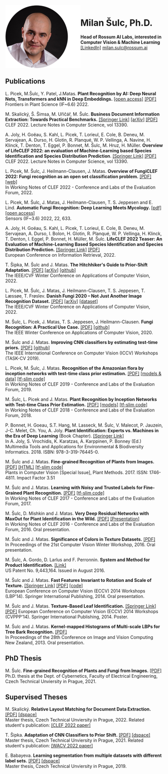 <img style="float: left;" src="milan.png">

# Milan Šulc, Ph.D.
**Head of Rossum AI Labs, interested in Computer Vision & Machine Learning**  
[[LinkedIn]](http://cz.linkedin.com/pub/milan-%C5%A1ulc/65/73a/65a/)
<milan.sulc@rossum.ai>  
<br style="clear: both; border-radius: 50%; border: 2px solid #EEE" />

## Publications


L. Picek, M.Šulc, Y. Patel, J.Matas. **Plant Recognition by AI: Deep Neural Nets, Transformers and kNN in Deep Embeddings.** [[open access]](http://journal.frontiersin.org/article/10.3389/fpls.2022.787527/full?&utm_source=Email_to_authors_&utm_medium=Email&utm_content=T1_11.5e1_author&utm_campaign=Email_publication&field=&journalName=Frontiers_in_Plant_Science&id=787527) [[PDF]](https://www.frontiersin.org/articles/10.3389/fpls.2022.787527/pdf)  
Frontiers in Plant Science (IF~6.6) 2022. 


M. Skalický, Š. Šimsa, M. Uřičář, M. Šulc. **Business Document Information Extraction: Towards Practical Benchmarks.** [[Springer Link]](https://link.springer.com/chapter/10.1007/978-3-031-13643-6_8) [[arXiv]](https://arxiv.org/abs/2206.11229) [[PDF]](https://arxiv.org/pdf/2206.11229.pdf)  
CLEF 2022. Lecture Notes in Computer Science, vol 13390. 


A. Joly, H. Goëau, S. Kahl, L. Picek, T. Lorieul, E. Cole, B. Deneu, M. Servajean, A. Durso, H. Glotin, R. Planqué, W. P. Vellinga, A. Navine, H. Klinck, T. Denton, T. Eggel, P. Bonnet, M. Šulc, M. Hruz, H. Müller. **Overview of LifeCLEF 2022: an evaluation of Machine-Learning based Species Identification and Species Distribution Prediction**. [[Springer Link]](https://link.springer.com/chapter/10.1007/978-3-031-13643-6_19) [[PDF]](https://link.springer.com/content/pdf/10.1007/978-3-031-13643-6_19.pdf)  
CLEF 2022. Lecture Notes in Computer Science, vol 13390. 


L. Picek, M. Šulc, J. Heilmann-Clausen, J. Matas. **Overview of FungiCLEF 2022: Fungi recognition as an open set classification problem.**   [[PDF]](http://ceur-ws.org/Vol-3180/paper-157.pdf) [[web]](https://www.imageclef.org/FungiCLEF2022)  
In Working Notes of CLEF 2022 - Conference and Labs of the Evaluation Forum, 2022.



L. Picek, M. Šulc, J. Matas, J. Heilmann-Clausen, T. S. Jeppesen and E. Lind. **Automatic Fungi Recognition: Deep Learning Meets Mycology.** [[pdf]](https://www.mdpi.com/1424-8220/22/2/633/pdf) [[open access]](https://www.mdpi.com/1424-8220/22/2/633)  
Sensors (IF~3.6) 2022, 22, 633. 


A. Joly, H. Goëau, S. Kahl, L. Picek, T. Lorieul, E. Cole, B. Deneu, M. Servajean, A. Durso, I. Bolon, H. Glotin, R. Planqué, W. P. Vellinga, H. Klinck, T. Denton, I. Eggel, P. Bonnet, H. Müller, M. Šulc. **LifeCLEF 2022 Teaser: An Evaluation of Machine-Learning Based Species Identification and Species Distribution Prediction.** [[Springer Link]](https://link.springer.com/chapter/10.1007/978-3-030-99739-7_49) [[PDF]](https://link.springer.com/content/pdf/10.1007/978-3-030-99739-7_49.pdf)  
European Conference on Information Retrieval, 2022.



T. Šipka, M. Šulc and J. Matas. **The Hitchhiker's Guide to Prior-Shift Adaptation.** [[PDF]](https://openaccess.thecvf.com/content/WACV2022/papers/Sipka_The_Hitchhikers_Guide_to_Prior-Shift_Adaptation_WACV_2022_paper.pdf) [[arXiv]](https://arxiv.org/abs/2106.11695) [[github]](https://github.com/sipkatom/The-Hitchhiker-s-Guide-to-Prior-Shift-Adaptation)  
The IEEE/CVF Winter Conference on Applications of Computer Vision, 2022.


L. Picek, M. Šulc, J. Matas, J. Heilmann-Clausen, T. S. Jeppesen, T. Læssøe, T. Frøslev. **Danish Fungi 2020 – Not Just Another Image Recognition Dataset.** [[PDF]](https://openaccess.thecvf.com/content/WACV2022/papers/Picek_Danish_Fungi_2020_-_Not_Just_Another_Image_Recognition_Dataset_WACV_2022_paper.pdf) [[arXiv]](https://arxiv.org/abs/2103.10107) [[dataset]](https://sites.google.com/view/danish-fungi-dataset)  
The IEEE/CVF Winter Conference on Applications of Computer Vision, 2022.


M. Šulc, L. Picek, J. Matas, T. S. Jeppesen, J. Heilmann-Clausen. **Fungi Recognition: A Practical Use Case.** [[PDF]](https://cmp.felk.cvut.cz/~sulcmila/papers/wacv2020_fungi_recognition__a_practical_use_case.pdf) [[github]](https://github.com/sulc/fungi-recognition)  
The IEEE Winter Conference on Applications of Computer Vision, 2020.


M. Šulc and J. Matas. **Improving CNN classifiers by estimating test-time priors.** [[PDF]](http://openaccess.thecvf.com/content_ICCVW_2019/papers/TASK-CV/Sulc_Improving_CNN_Classifiers_by_Estimating_Test-Time_Priors_ICCVW_2019_paper.pdf) [[github]](https://github.com/sulc/priors-example)  
The IEEE International Conference on Computer Vision (ICCV) Workshops (TASK-CV 2019).


L. Picek, M. Šulc, J. Matas. **Recognition of the Amazonian flora by inception networks with test-time class prior estimation.** [[PDF]](http://ceur-ws.org/Vol-2380/paper_108.pdf) [[models & data]](https://cmp.felk.cvut.cz/~sulcmila/LifeCLEF2019/) [[tf-slim code]](https://cmp.felk.cvut.cz/~sulcmila/src/my-tf-slim-share.tar.gz)   
In Working Notes of CLEF 2019 - Conference and Labs of the Evaluation Forum, 2019.


M. Šulc, L. Picek and J. Matas. **Plant Recognition by Inception Networks with Test-time Class Prior Estimation.** [[PDF]](http://ceur-ws.org/Vol-2125/paper_152.pdf) [[models]](https://cmp.felk.cvut.cz/~sulcmila/LifeCLEF2018/) [[tf-slim code]](https://cmp.felk.cvut.cz/~sulcmila/src/my-tf-slim-share.tar.gz)  
In Working Notes of CLEF 2018 - Conference and Labs of the Evaluation Forum, 2018.


P. Bonnet, H. Goeau, S.T. Hang, M. Lasseck, M. Šulc, V. Malecot, P. Jauzein, J-C. Melet, Ch. You, A. Joly.
**Plant Identification: Experts vs. Machines in the Era of Deep Learning** (Book Chapter). [[Springer Link]](https://link.springer.com/chapter/10.1007/978-3-319-76445-0_8)  
In A. Joly, S. Vrochidis, K. Karatzas, A. Karppinen, P. Bonney (Ed.) Multimedia Tools and Applications for Environmental & Biodiversity Informatics. 2018. ISBN: 978-3-319-76445-0.


M. Šulc and J. Matas. **Fine-grained Recognition of Plants from Images.** [[PDF]](https://plantmethods.biomedcentral.com/track/pdf/10.1186/s13007-017-0265-4?site=plantmethods.biomedcentral.com) [[HTML]](https://plantmethods.biomedcentral.com/articles/10.1186/s13007-017-0265-4) [[tf-slim code]](https://cmp.felk.cvut.cz/~sulcmila/src/my-tf-slim-share.tar.gz)  
Plants in Computer Vision [Special Issue], Plant Methods. 2017. ISSN: 1746-4811. Impact Factor 3.51

M. Šulc and J. Matas. **Learning with Noisy and Trusted Labels for Fine-Grained Plant Recognition.** [[PDF]](http://ceur-ws.org/Vol-1866/paper_167.pdf) [[tf-slim code]](https://cmp.felk.cvut.cz/~sulcmila/src/my-tf-slim-share.tar.gz)  
In Working Notes of CLEF 2017 - Conference and Labs of the Evaluation Forum, 2017.


M. Šulc, D. Mishkin and J. Matas. **Very Deep Residual Networks with MaxOut for Plant Identification in the Wild.** [[PDF]](http://ceur-ws.org/Vol-1609/16090579.pdf) [[Presentation]](http://www.imageclef.org/system/files/LifeCLEF16_Sulc_final.pdf)  
In Working Notes of CLEF 2016 - Conference and Labs of the Evaluation Forum, 2016.
Oral presentation.


M. Šulc and J. Matas. **Significance of Colors in Texture Datasets.** [[PDF]](http://vision.fe.uni-lj.si/cvww2016/proceedings/papers/17.pdf)  
In Proceedings of the 21st Computer Vision Winter Workshop, 2016.
Oral presentation.


M. Šulc, A. Gordo, D. Larlus and F. Perronnin. **System and Method for Product Identification.** [[Link]](http://patft1.uspto.gov/netacgi/nph-Parser?patentnumber=9443164)  
US Patent No. 9,443,164.
Issued in August 2016.


M. Šulc and J. Matas. **Fast Features Invariant to Rotation and Scale of Texture.** [[Springer Link]](http://link.springer.com/chapter/10.1007/978-3-319-16181-5_4) [[PDF]](http://cmp.felk.cvut.cz/~sulcmila/papers/eccv14_fast_features_invariant_to_rotation_and_scale_of_texture.pdf) [[code]](https://cmp.felk.cvut.cz/~sulcmila/src/ffirst_eccv14.tar.gz)  
European Conference on Computer Vision (ECCV) 2014 Workshops (LBP'14). Springer International Publishing, 2014.
Oral presentation.


M. Šulc and J. Matas. **Texture-Based Leaf Identification.** [[Springer Link]](http://link.springer.com/chapter/10.1007/978-3-319-16220-1_14) [[PDF]](http://cmp.felk.cvut.cz/~sulcmila/papers/eccv14_texture_based_leaf_identification.pdf)
European Conference on Computer Vision (ECCV) 2014 Workshops (CVPPP'14). Springer International Publishing, 2014.
Poster.


M. Šulc and J. Matas. **Kernel-mapped Histograms of Multi-scale LBPs for Tree Bark Recognition.** [[PDF]](http://cmp.felk.cvut.cz/~sulcmila/papers/2013IVCNZ_Kernel-mapped_Histograms_of_Multi-scale_LBPs_for_Tree_Bark_Recognition.pdf)  
In Proceedings of the 28th Conference on Image and Vision Computing New Zealand, 2013.
Oral presentation.



## PhD Thesis

M. Šulc. **Fine-grained Recognition of Plants and Fungi
from Images.** [[PDF]](http://cmp.felk.cvut.cz/~sulcmila/thesis/Sulc_PhD_thesis.pdf)  
Ph.D. thesis at the Dept. of Cybernetics, Faculty of Electrical Engineering, Czech Technical Unviersity in Prague, 2021.

## Supervised Theses

M. Skalický. **Relative Layout Matching for Document Data Extraction.** [[PDF]](https://dspace.cvut.cz/bitstream/handle/10467/101073/F8-DP-2022-Skalicky-Matyas-thesis.pdf?sequence=-1&isAllowed=y) [[dspace]](https://dspace.cvut.cz/handle/10467/101073)  
Master thesis, Czech Technical Unviersity in Prague, 2022. Related student's publication: [[CLEF 2022 paper]](https://link.springer.com/chapter/10.1007/978-3-031-13643-6_8)

T. Šipka. **Adaptation of CNN Classifiers to Prior Shift.** [[PDF]](https://dspace.cvut.cz/bitstream/handle/10467/97086/F3-DP-2021-Sipka-Tomas-Diploma_thesis.pdf?sequence=-1&isAllowed=y) [[dspace]](https://dspace.cvut.cz/handle/10467/97086)  
Master thesis, Czech Technical Unviersity in Prague, 2021. Related student's publication: [[WACV 2022 paper]](https://openaccess.thecvf.com/content/WACV2022/papers/Sipka_The_Hitchhikers_Guide_to_Prior-Shift_Adaptation_WACV_2022_paper.pdf)

E. Babayeva. **Learning segmentation from multiple datasets with different label sets.** [[PDF]](https://dspace.cvut.cz/bitstream/handle/10467/83060/F3-DP-2019-Babayeva-Elnaz-Learning%20Segmentation%20from%20Multiple%20Datasets%20with%20Different%20Label%20sets.pdf?sequence=-1&isAllowed=y) [[dspace]](https://dspace.cvut.cz/handle/10467/83060)  
Master thesis, Czech Technical Unviersity in Prague, 2019.
